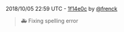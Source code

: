 2018/10/05 22:59 UTC - [1f14e0c](https://github.com/hassio-addons/addon-motioneye/commit/1f14e0cd3ee1451f74480ad04f83f6ff7408c1e9) by [@frenck](https://github.com/frenck)
> :ambulance: Fixing spelling error 

